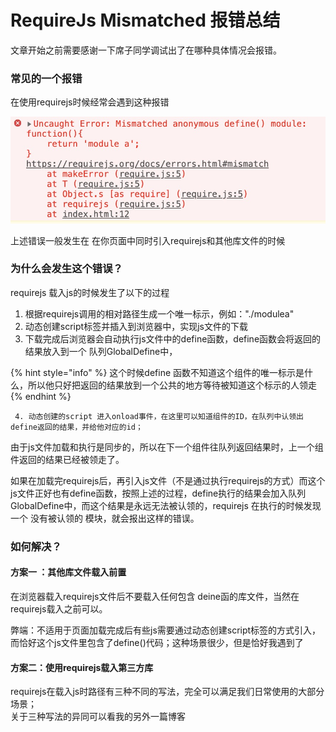 # RequireJs Mismatched 报错总结

文章开始之前需要感谢一下席子同学调试出了在哪种具体情况会报错。

### 常见的一个报错

 在使用requirejs时候经常会遇到这种报错

![](../.gitbook/assets/image.png)

 上述错误一般发生在 在你页面中同时引入requirejs和其他库文件的时候

###  为什么会发生这个错误？

 requirejs 载入js的时候发生了以下的过程

1. 根据requirejs调用的相对路径生成一个唯一标示，例如："./modulea"
2. 动态创建script标签并插入到浏览器中，实现js文件的下载
3. 下载完成后浏览器会自动执行js文件中的define函数，define函数会将返回的结果放入到一个 队列GlobalDefine中，

{% hint style="info" %}
这个时候define 函数不知道这个组件的唯一标示是什么，所以他只好把返回的结果放到一个公共的地方等待被知道这个标示的人领走
{% endhint %}

     4. 动态创建的script 进入onload事件，在这里可以知道组件的ID，在队列中认领出define返回的结果，并给他对应的id；

由于js文件加载和执行是同步的，所以在下一个组件往队列返回结果时，上一个组件返回的结果已经被领走了。

如果在加载完requirejs后，再引入js文件（不是通过执行requirejs的方式）而这个js文件正好也有define函数，按照上述的过程，define执行的结果会加入队列 GlobalDefine中，而这个结果是永远无法被认领的，requirejs 在执行的时候发现一个 没有被认领的 模块，就会报出这样的错误。

### 如何解决？

#### 方案一 ：其他库文件载入前置

 在浏览器载入requirejs文件后不要载入任何包含 deine函的库文件，当然在requirejs载入之前可以。

弊端：不适用于页面加载完成后有些js需要通过动态创建script标签的方式引入，而恰好这个js文件里包含了define\(\)代码；这种场景很少，但是恰好我遇到了

#### 方案二：使用requirejs载入第三方库

 requirejs在载入js时路径有三种不同的写法，完全可以满足我们日常使用的大部分场景；  
关于三种写法的异同可以看我的另外一篇博客  


